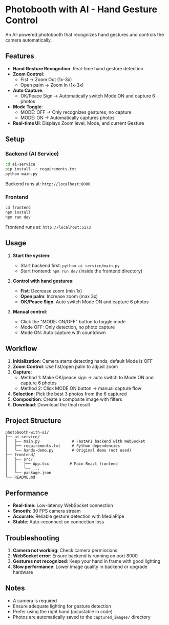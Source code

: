 # Photobooth with AI - Hand Gesture Control

An AI-powered photobooth that recognizes hand gestures and controls the camera automatically.

## Features

- **Hand Gesture Recognition**: Real-time hand gesture detection
- **Zoom Control**:
  - Fist → Zoom Out (1x-3x)
  - Open palm → Zoom In (1x-3x)
- **Auto Capture**:
  - OK/Peace Sign → Automatically switch Mode ON and capture 6 photos
- **Mode Toggle**:
  - MODE: OFF → Only recognizes gestures, no capture
  - MODE: ON → Automatically captures photos
- **Real-time UI**: Displays Zoom level, Mode, and current Gesture

## Setup

### Backend (AI Service)

```bash
cd ai-service
pip install -r requirements.txt
python main.py
```

Backend runs at: `http://localhost:8000`

### Frontend

```bash
cd frontend
npm install
npm run dev
```

Frontend runs at: `http://localhost:5173`

## Usage

1. **Start the system**:

   - Start backend first: `python ai-service/main.py`
   - Start frontend: `npm run dev` (inside the frontend directory)

2. **Control with hand gestures**:

   - **Fist**: Decrease zoom (min 1x)
   - **Open palm**: Increase zoom (max 3x)
   - **OK/Peace Sign**: Auto switch Mode ON and capture 6 photos

3. **Manual control**:
   - Click the "MODE: ON/OFF" button to toggle mode
   - Mode OFF: Only detection, no photo capture
   - Mode ON: Auto capture with countdown

## Workflow

1. **Initialization**: Camera starts detecting hands, default Mode is OFF
2. **Zoom Control**: Use fist/open palm to adjust zoom
3. **Capture**:
   - Method 1: Make OK/peace sign → auto switch to Mode ON and capture 6 photos
   - Method 2: Click MODE ON button → manual capture flow
4. **Selection**: Pick the best 3 photos from the 6 captured
5. **Composition**: Create a composite image with filters
6. **Download**: Download the final result

## Project Structure

```
photobooth-with-ai/
├── ai-service/
│   ├── main.py              # FastAPI backend with WebSocket
│   ├── requirements.txt     # Python dependencies
│   └── hands-demo.py        # Original demo (not used)
├── frontend/
│   ├── src/
│   │   ├── App.tsx         # Main React frontend
│   │   └── ...
│   └── package.json
└── README.md
```

## Performance

- **Real-time**: Low-latency WebSocket connection
- **Smooth**: 30 FPS camera stream
- **Accurate**: Reliable gesture detection with MediaPipe
- **Stable**: Auto-reconnect on connection loss

## Troubleshooting

1. **Camera not working**: Check camera permissions
2. **WebSocket error**: Ensure backend is running on port 8000
3. **Gestures not recognized**: Keep your hand in frame with good lighting
4. **Slow performance**: Lower image quality in backend or upgrade hardware

## Notes

- A camera is required
- Ensure adequate lighting for gesture detection
- Prefer using the right hand (adjustable in code)
- Photos are automatically saved to the `captured_images/` directory
